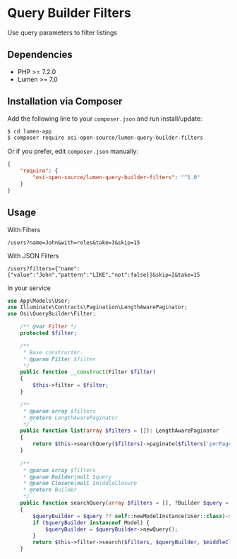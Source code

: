 # Query Builder Filters
Use query parameters to filter listings

## Dependencies

* PHP >= 7.2.0
* Lumen >= 7.0

## Installation via Composer
Add the following line to your `composer.json` and run install/update:
```bash
$ cd lumen-app
$ composer require osi-open-source/lumen-query-builder-filters
```

Or if you prefer, edit `composer.json` manually:
```json
{
    "require": {
        "osi-open-source/lumen-query-builder-filters": "^1.0"
    }
}
```
## Usage
With Filters
    
    /users?name=John&with=roles&take=3&skip=15

With JSON Filters

    /users?filters={"name":{"value":"John","pattern":"LIKE","not":false}}&skip=2&take=15


In your service

```php
use App\Models\User;
use Illuminate\Contracts\Pagination\LengthAwarePaginator;
use Osi\QueryBuilder\Filter;

    /** @var Filter */
    protected $filter;

    /**
     * Base constructor.
     * @param Filter $filter
     */
    public function __construct(Filter $filter)
    {
        $this->filter = $filter;
    }

    /**
     * @param array $filters
     * @return LengthAwarePaginator
     */
    public function list(array $filters = []): LengthAwarePaginator
    {
        return $this->searchQuery($filters)->paginate($filters['perPage'] ?? null);
    }
        
    /**
     * @param array $filters
     * @param Builder|null $query
     * @param Closure|null $middleClosure
     * @return Builder
     */
    public function searchQuery(array $filters = [], ?Builder $query = null, ?Closure $middleClosure = null): Builder
    {
        $queryBuilder = $query ?? self::newModelInstance(User::class)->newQuery();
        if ($queryBuilder instanceof Model) {
            $queryBuilder = $queryBuilder->newQuery();
        }
        return $this->filter->search($filters, $queryBuilder, $middleClosure);
    }
```
       